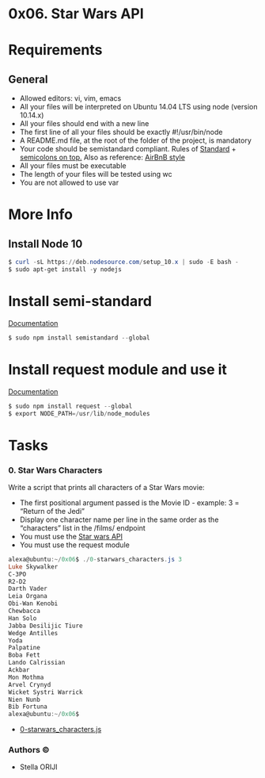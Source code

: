 # 0x06. Star Wars API

# Requirements
## General
* Allowed editors: vi, vim, emacs
* All your files will be interpreted on Ubuntu 14.04 LTS using node (version 10.14.x)
* All your files should end with a new line
* The first line of all your files should be exactly #!/usr/bin/node
* A README.md file, at the root of the folder of the project, is mandatory
* Your code should be semistandard compliant. Rules of [Standard](https://standardjs.com/rules.html) + [semicolons on top.](https://github.com/standard/semistandard)  Also as reference: [AirBnB style](https://github.com/airbnb/javascript)
* All your files must be executable
* The length of your files will be tested using wc
* You are not allowed to use var

# More Info
## Install Node 10

```powershell
$ curl -sL https://deb.nodesource.com/setup_10.x | sudo -E bash -
$ sudo apt-get install -y nodejs
```
# Install semi-standard
[Documentation](https://github.com/standard/semistandard)
```powershell
$ sudo npm install semistandard --global
```
# Install request module and use it
[Documentation](https://github.com/request/request)

```powershell
$ sudo npm install request --global
$ export NODE_PATH=/usr/lib/node_modules
```
# Tasks
### 0. Star Wars Characters

Write a script that prints all characters of a Star Wars movie:

* The first positional argument passed is the Movie ID - example: 3 = “Return of the Jedi”
* Display one character name per line in the same order as the “characters” list in the /films/ endpoint
* You must use the [Star wars API](https://swapi-api.alx-tools.com/)
* You must use the request module
```powershell
alexa@ubuntu:~/0x06$ ./0-starwars_characters.js 3
Luke Skywalker
C-3PO
R2-D2
Darth Vader
Leia Organa
Obi-Wan Kenobi
Chewbacca
Han Solo
Jabba Desilijic Tiure
Wedge Antilles
Yoda
Palpatine
Boba Fett
Lando Calrissian
Ackbar
Mon Mothma
Arvel Crynyd
Wicket Systri Warrick
Nien Nunb
Bib Fortuna
alexa@ubuntu:~/0x06$ 
```
* [0-starwars_characters.js](./0-starwars_characters.js)

### Authors &copy;

- Stella ORIJI
